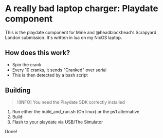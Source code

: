 # A really bad laptop charger: Playdate component
This is the playdate component for Mine and @headblockhead's Scrapyard London submission.
It's written in lua on my NixOS laptop.

## How does this work?
- Spin the crank
- Every 10 cranks, it sends "Cranked" over serial
- This is then detected by a bash script


## Building
> ![INFO]
> You need the Playdate SDK correctly installed
1. Run either the build_and_run.sh (On linux) or the ps1 alternative
2. Build
3. Flash to your playdate via USB/The Simulator

Done!
